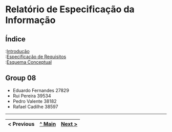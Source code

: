 # Relatório de Especificação da Informação

## Índice

:[Introdução](rei01.md)  
:[Especificação de Requisitos](rei02.md)  
:[Esquema Conceptual](rei03.md)  

## Group 08

* Eduardo Fernandes 27829
* Rui Pereira 39534
* Pedro Valente 38182
* Rafael Cadilhe 38597

---
< Previous | [^ Main](https://github.com/exemploTrabalho/reportSIBD/) | [Next >](rei01.md)
:--- | :---: | ---: 
